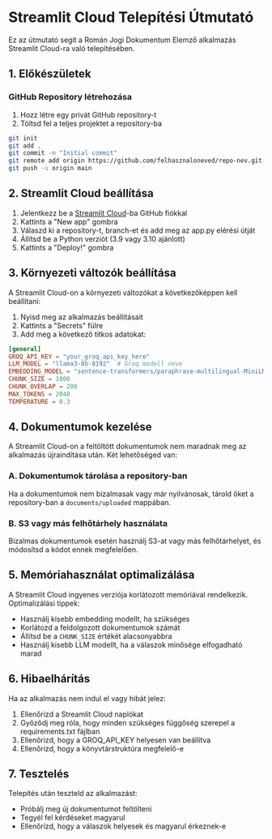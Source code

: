 # Streamlit Cloud Telepítési Útmutató

Ez az útmutató segít a Román Jogi Dokumentum Elemző alkalmazás Streamlit Cloud-ra való telepítésében.

## 1. Előkészületek

### GitHub Repository létrehozása

1. Hozz létre egy privát GitHub repository-t
2. Töltsd fel a teljes projektet a repository-ba

```bash
git init
git add .
git commit -m "Initial commit"
git remote add origin https://github.com/felhasznaloneved/repo-nev.git
git push -u origin main
```

## 2. Streamlit Cloud beállítása

1. Jelentkezz be a [Streamlit Cloud](https://streamlit.io/cloud)-ba GitHub fiókkal
2. Kattints a "New app" gombra
3. Válaszd ki a repository-t, branch-et és add meg az app.py elérési útját
4. Állítsd be a Python verziót (3.9 vagy 3.10 ajánlott)
5. Kattints a "Deploy!" gombra

## 3. Környezeti változók beállítása

A Streamlit Cloud-on a környezeti változókat a következőképpen kell beállítani:

1. Nyisd meg az alkalmazás beállításait
2. Kattints a "Secrets" fülre
3. Add meg a következő titkos adatokat:

```toml
[general]
GROQ_API_KEY = "your_groq_api_key_here"
LLM_MODEL = "llama3-8b-8192"  # Groq modell neve
EMBEDDING_MODEL = "sentence-transformers/paraphrase-multilingual-MiniLM-L12-v2"
CHUNK_SIZE = 1000
CHUNK_OVERLAP = 200
MAX_TOKENS = 2048
TEMPERATURE = 0.3
```

## 4. Dokumentumok kezelése

A Streamlit Cloud-on a feltöltött dokumentumok nem maradnak meg az alkalmazás újraindítása után. Két lehetőséged van:

### A. Dokumentumok tárolása a repository-ban

Ha a dokumentumok nem bizalmasak vagy már nyilvánosak, tárold őket a repository-ban a `documents/uploaded` mappában.

### B. S3 vagy más felhőtárhely használata

Bizalmas dokumentumok esetén használj S3-at vagy más felhőtárhelyet, és módosítsd a kódot ennek megfelelően.

## 5. Memóriahasználat optimalizálása

A Streamlit Cloud ingyenes verziója korlátozott memóriával rendelkezik. Optimalizálási tippek:

- Használj kisebb embedding modellt, ha szükséges
- Korlátozd a feldolgozott dokumentumok számát
- Állítsd be a `CHUNK_SIZE` értékét alacsonyabbra
- Használj kisebb LLM modellt, ha a válaszok minősége elfogadható marad

## 6. Hibaelhárítás

Ha az alkalmazás nem indul el vagy hibát jelez:

1. Ellenőrizd a Streamlit Cloud naplókat
2. Győződj meg róla, hogy minden szükséges függőség szerepel a requirements.txt fájlban
3. Ellenőrizd, hogy a GROQ_API_KEY helyesen van beállítva
4. Ellenőrizd, hogy a könyvtárstruktúra megfelelő-e

## 7. Tesztelés

Telepítés után teszteld az alkalmazást:
- Próbálj meg új dokumentumot feltölteni
- Tegyél fel kérdéseket magyarul
- Ellenőrizd, hogy a válaszok helyesek és magyarul érkeznek-e
